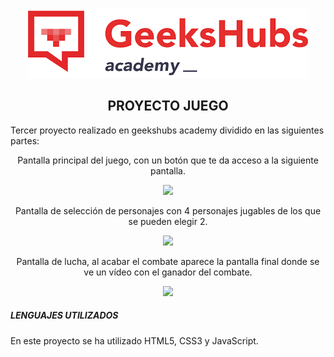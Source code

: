 <p align="center">
<img src="img/Geeks.png"></p>

<h2 align="center">PROYECTO JUEGO</h2>
<p>Tercer proyecto realizado en geekshubs academy dividido en las siguientes partes:

<p align="center">Pantalla principal del juego, con un botón que te da acceso a la siguiente pantalla.</p>
<p align="center"><img src="img/Inicio.png"></p>

<p align="center">Pantalla de selección de personajes con 4 personajes jugables de los que se pueden elegir 2.</p>
<p align="center"><img src="img/Seleccion.png"></p>

<p align="center">Pantalla de lucha, al acabar el combate aparece la pantalla final donde se ve un vídeo con el ganador del combate.</p>
<p align="center"><img src="img/Lucha.png"></p>

<h5>LENGUAJES UTILIZADOS</h5>
<p>En este proyecto se ha utilizado HTML5, CSS3 y JavaScript.</p>
